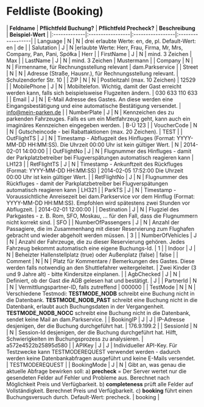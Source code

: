 # Feldliste (Booking) #
| **Feldname** | **Pflichtfeld Buchung?** | **Pflichtfeld Precheck?** | **Beschreibung** | **Beispiel-Wert** |
|:-------------|:-----------------|:-----------------|:------------------|
| Language     | N                | N | drei erlaubte Werte: en, de, pl. Default-Wert: en | de                |
| Salutation   | J                | N |erlaubte Werte: Herr, Frau, Firma, Mr, Mrs, Company, Pan, Pani, Spółka | Herr              |
| FirstName    | J                | N | mind. 3 Zeichen  | Max               |
| LastName     | J                | N | mind. 3 Zeichen  | Mustermann        |
| Company      | N                | N | Firmenname, für Rechnungsstellung relevant | dam.Parkservice   |
| Street       | N                | N | Adresse (Straße, Hausnr.), für Rechnungsstellung relevant. | Schulzendorfer Str. 10 |
| ZIP          | N                | N | Postleitzahl (max. 10 Zeichen) | 12529             |
| MobilePhone  | J                | N | Mobiltelefon. Wichtig, damit der Gast erreicht werden kann, falls sich beispielsweise Flugzeiten ändern. | 030 633 110 633   |
| Email        | J                | N | E-Mail Adresse des Gastes. An diese werden eine Eingangsbestätigung und eine automatische Bestätigung versendet. | info@mein-parken.de |
| NumberPlate  | J                | N | Kennzeichen des zu parkenden Fahrzeuges. Falls es um ein Mietfahrzeug geht, kann auch ein imaginäres Kennzeichen eingegeben werden. | B-Ü 123           |
| VoucherCode  | N                | N | Gutscheincode - bei Rabattaktionen (max. 20 Zeichen). | TEST              |
| OutFlightTS  | J                | N | Timestamp - Abflugzeit des Hinfluges (Format: YYYY-MM-DD HH:MM:SS). Die Uhrzeit 00:00 Uhr ist kein gültiger Wert. | N | 2014-02-01 14:00:00 |
| OutFlightNo  | J                | N | Flugnummer des Hinfluges - damit der Parkplatzbetreiber bei Flugverspätungen automatisch reagieren kann | LH123             |
| RetFlightTS  | J                | N | Timestamp - Ankunftzeit des Rückfluges (Format: YYYY-MM-DD HH:MM:SS) | 2014-02-05 17:52:00 Die Uhrzeit 00:00 Uhr ist kein gültiger Wert. |
| RetFlightNo  | J                | N | Flugnummer des Rückfluges - damit der Parkplatzbetreiber bei Flugverspätungen automatisch reagieren kann | LH321             |
| ParkTS       | J                | N | Timestamp - Voraussichtliche Anreisezeit bei dam.Parkservice vor dem Hinflug (Format: YYYY-MM-DD HH:MM:SS). Empfohlen wird spätestens zwei Stunden vor Abflugzeit. | 2014-02-01 12:00:00 |
| Destination  | J                | N | Flugziel des Parkgastes - z. B. Rom, SFO, Moskau, ... für den Fall, dass die Flugnummern nicht korrekt sind. | SFO               |
| NumberOfPassengers | J                | N | Anzahl der Passagiere, die im Zusammenhang mit dieser Reservierung zum Flughafen gebracht und wieder abgeholt werden müssen. | 3                 |
| NumberOfVehicles | J                | N | Anzahl der Fahrzeuge, die zu dieser Reservierung gehören. Jedes Fahrzeug bekommt automatisch eine eigene Buchungs-Id. | 1                 |
| Indoor       | J                | N | Beheizter Hallenstellplatz (true) oder Außenplatz (false) | false             |
| Comment      | N                | N | Platz für Kommentare / Bemerkungen des Gastes. Diese werden falls notwendig an den Shuttlefahrer weitergeleitet. | Zwei Kinder (3 und 9 Jahre alt) - bitte Kindersitze einplanen. |
| AgbChecked   | J                | N | Definiert, ob der Gast die AGB gelesen hat und bestätigt. | J                 |
| PartnerId    | N                | N | Vermittlungspartner-ID, falls zutreffend | 000000            |
| TestMode     | N                | N | Verschiedene Testmodi: **TESTMODE\_NODB** schreibt eine Buchung nicht in die Datenbank. **TESTMODE\_NODB\_PAST** schreibt eine Buchung nicht in die Datenbank, erlaubt auch Buchungsdaten in der Vergangenheit. **TESTMODE\_NODB\_NOCC** schreibt eine Buchung nicht in die Datenbank, sendet keine Mail an dam.Parkservice. | 
| BookingIP    | J                | J | IP-Adresse desjenigen, der die Buchung durchgeführt hat. | 176.9.199.2       |
| SessionId    | N                | N | Session-Id desjenigen, der die Buchung durchgeführt hat. Hilft, Schwierigkeiten im Buchungsprozess zu analysieren. | a572e4522b25895d580 |
| APIKey       | J                | J | Individueller API-Key. Für Testzwecke kann TESTMODEREQUEST verwendet werden - dadurch werden keine Datenbankabfragen ausgeführt und keine E-Mails versendet. | TESTMODEREQUEST   |
| BookingMode | J | N | Gibt an, was genau die aktuelle Abfrage bewirken soll: a) **precheck** = Der Server wertet nur die gesendeten Felder auf Fehler und Probleme aus. Berechnet nach Möglichkeit Preis und Verfügbarkeit. b) **completeness** prüft alle Felder auf Vollständigkeit. Berechnet Preis und Verfügbarkeit. c) **booking** führt einen Buchungsversuch durch. Default-Wert: precheck. | booking |
